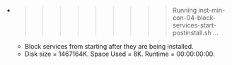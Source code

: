 * >>>>>>>>> Running inst-min-con-04-block-services-start-postinstall.sh ...
  * Block services from starting after they are being installed.
  * Disk size = 1467164K. Space Used = 8K. Runtime = 00:00:00:00.
